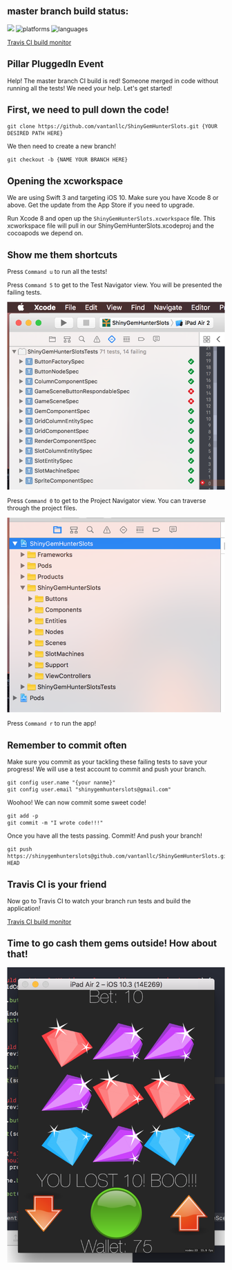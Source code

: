 
## master branch build status:
![](https://travis-ci.org/vantanllc/ShinyGemHunterSlots.svg?branch=master)
![platforms](https://img.shields.io/badge/platforms-iOS-blue.svg)
![languages](https://img.shields.io/badge/languages-Swift-blue.svg)

[Travis CI build monitor](https://travis-ci.org/vantanllc/ShinyGemHunterSlots)

## Pillar PluggedIn Event
Help! The master branch CI build is red! Someone merged in code without running all the tests! We need your help. Let's get started!

## First, we need to pull down the code!
```
git clone https://github.com/vantanllc/ShinyGemHunterSlots.git {YOUR DESIRED PATH HERE}
```

We then need to create a new branch!
```
git checkout -b {NAME YOUR BRANCH HERE}
```

## Opening the xcworkspace
We are using Swift 3 and targeting iOS 10. Make sure you have Xcode 8 or above. Get the update from the App Store if you need to upgrade.

Run Xcode 8 and open up the ```ShinyGemHunterSlots.xcworkspace``` file. This xcworkspace file will pull in our ShinyGemHunterSlots.xcodeproj and the cocoapods we depend on.

## Show me them shortcuts
Press ```Command u``` to run all the tests!

Press ```Command 5``` to get to the Test Navigator view. You will be presented the failing tests.

![](images/TestNavigatorView.png)

Press ```Command 0``` to get to the Project Navigator view. You can traverse through the project files.

![](images/ProjectNavigatorView.png)

Press ```Command r``` to run the app! 

## Remember to commit often
Make sure you commit as your tackling these failing tests to save your progress!
We will use a test account to commit and push your branch.
```
git config user.name "{your nanme}"
git config user.email "shinygemhunterslots@gmail.com"
```

Woohoo! We can now commit some sweet code!
```
git add -p
git commit -m "I wrote code!!!"
```

Once you have all the tests passing. Commit! And push your branch!
```
git push https://shinygemhunterslots@github.com/vantanllc/ShinyGemHunterSlots.git HEAD
```

## Travis CI is your friend
Now go to Travis CI to watch your branch run tests and build the application!

[Travis CI build monitor](https://travis-ci.org/vantanllc/ShinyGemHunterSlots)


## Time to go cash them gems outside! How about that!
![](images/ScreenShot.png)
